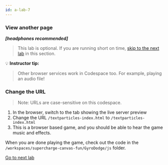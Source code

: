 ```yaml
---
id: a-lab-7
---
```


### View another page

***[headphones recommended]***

>This lab is optional. If you are running short on time, <a href="/walt/lab-8.html">skip to the next lab</a> in this section.

💡 **Instructor tip:**

>Other browser services work in Codespace too. For example, playing an audio file!

### Change the URL
>Note: URLs are case-sensitive on this codespace.

1. In the browser, switch to the tab showing the live server preview
1. Change the URL `/textparticles-index.html` to `/textparticles-index.html`
1. This is a browser based game, and you should be able to hear the game music and effects.

When you are done playing the game, check out the code in the `/workspaces/supercharge-canvas-fun/GyroDodge/js` folder.

[Go to next lab ](/walt/lab-8.html)

